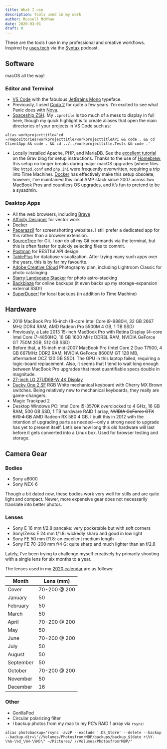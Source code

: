 ```yaml
---
title: What I use
description: Tools used in my work
author: Russell McWhae
date: 2020-03-01
draft: 0
---
```

These are the tools I use in my professional and creative workflows. Inspired by [uses.tech](https://uses.tech) via the [Syntax](https://syntax.fm/) podcast.

## Software

macOS all the way!

### Editor and Terminal

- [VS Code](https://code.visualstudio.com/) with the fabulous [JetBrains Mono](https://www.jetbrains.com/lp/mono/) typeface.
- Previously, I used [Coda 2](https://panic.com/coda/) for quite a few years. I’m excited to see what Panic does with [Nova](https://panic.com/nova/).
- [Spaceship ZSH](https://denysdovhan.com/spaceship-prompt/). My `.zprofile` is too much of a mess to display in full here, though my quick highlight is to create aliases that open the main directories of your projects in VS Code such as:
```
alias workprojecttitle='cd ~/Repositories/workprojecttitle/workprojecttitleAPI && code . && cd ClientApp && code . && cd ../../workprojecttitle.Tests && code .'
```
- Locally installed Apache, PHP, and MariaDB. See the [excellent tutorial](https://getgrav.org/blog/macos-catalina-apache-multiple-php-versions) on the Grav blog for setup instructions. Thanks to the use of [Homebrew](https://brew.sh/), this setup no longer breaks during major macOS upgrades (where files like `httpd.conf` and `php.ini` were frequently overwritten, requiring a trip into Time Machine). [Docker](https://www.docker.com/) has effectively make this setup obsolete; however, I’ve maintained this local AMP stack since 2007 across two MacBook Pros and countless OS upgrades, and it’s fun to pretend to be a sysadmin.

### Desktop Apps

- All the web browsers, including [Brave](https://brave.com/) 
- [Affinity Designer](https://affinity.serif.com/en-us/designer/) for vector work
- [Docker](https://www.docker.com/)
- [Paparazzi!](https://derailer.org/paparazzi/) for screenshotting websites. I still prefer a dedicated app for this rather than a browser extension.
- [SourceTree](https://www.sourcetreeapp.com/) for Git. I _can_ do all my Git commands via the terminal, but this is often faster for quickly selecting files to commit.
- [Postman](https://www.postman.com/) for RESTful API design.
- [TablePlus](https://tableplus.com/) for database visualization. After trying many such apps over the years, this is by far my favourite.
- [Adobe Creative Cloud](https://www.adobe.com/ca/creativecloud.html) Photography plan, including Lightroom Classic for photo cataloging
- [Starry Landscape Stacker](https://sites.google.com/site/starrylandscapestacker/home) for photo astro-stacking
- [Backblaze](https://www.backblaze.com/) for online backups (it even backs up my storage-expansion external SSD!)
- [SuperDuper!](https://www.shirt-pocket.com/SuperDuper/SuperDuperDescription.html) for local backups (in addition to Time Machine)

## Hardware

- 2019 MacBook Pro 16-inch (8-core Intel Core i9-9880H, 32 GB 2667 MHz DDR4 RAM, AMD Radeon Pro 5500M 4 GB, 1 TB SSD)
- Previously, a Late 2013 15-inch MacBook Pro with Retina Display (4-core Intel Core i7-4850HQ, 16 GB 1600 MHz DDR3L RAM, NVIDIA GeForce GT 750M 2GB, 512 GB SSD)
- Before that, a 15-inch mid-2007 MacBook Pro (Intel Core 2 Duo T7500, 4 GB 667MHz DDR2 RAM, NVIDIA GeForce 8600M GT 128 MB, aftermarket OCZ 120 GB SSD). The GPU in this laptop failed, requiring a logic-board replacement. Also, it seems that I tend to wait long enough between MacBook Pro upgrades that most quantifiable specs double in magnitude.
- [27-inch LG 27UD68-W 4K Display](/journal/the-upgrade-to-4k)
- [Ducky One 2 SF](https://www.duckychannel.com.tw/en/Ducky-One2-SF) RGB White mechanical keyboard with Cherry MX Brown switches. Being relatively new to mechanical keyboards, they really are game-changers.
- Magic Trackpad 2
- Desktop Windows PC: Intel Core i5-3570K overclocked to 4 GHz, 16 GB RAM, 500 GB SSD, 1 TB hardware RAID 1 array, ~~NVIDIA GeForce GTX 670 4 GB~~ AMD Radeon RX 580 4 GB. I built this in 2012 with the intention of upgrading parts as needed—only a strong need to upgrade has yet to present itself. Let’s see how long this old hardware will last before it gets converted into a Linux box. Used for browser testing and storage.

## Camera Gear

### Bodies

- Sony a6000
- Sony NEX-6

Though a bit dated now, these bodies work very well for stills and are quite light and compact. Newer, more expensive gear does not necessarily translate into better photos.

### Lenses

- Sony E 16 mm f/2.8 pancake: very pocketable but with soft corners
- Sony/Zeiss E 24 mm f/1.8: wickedly sharp and good in low light
- Sony FE 50 mm f/1.8: an excellent medium length
- Sony FE 70–200 mm f/4 G: quite sharp and much lighter than an f/2.8

Lately, I’ve been trying to challenge myself creatively by primarily shooting with a single lens for six months to a year.

The lenses used in my [2020 calendar](/calendars) are as follows:

| Month     | Lens (mm)    |
| --------- | ------------ |
| Cover     | 70-200 @ 200 |
| January   | 50           |
| February  | 50           |
| March     | 50           |
| April     | 70-200 @ 200 |
| May       | 50           |
| June      | 70-200 @ 200 |
| July      | 50           |
| August    | 50           |
| September | 50           |
| October   | 70-200 @ 200 |
| November  | 50           |
| December  | 16           |

### Other

- GorillaPod
- Circular polarizing filter
- I backup photos from my mac to my PC’s RAID 1 array via `rsync`:
```
alias photobackup="rsync -avzP --exclude '.DS_Store' --delete --backup --backup-dir=\"//Volumes/PhotosfromrMBP/backups/backup_$(date +\%Y-\%m-\%d_\%H-\%M)\" ~/Pictures/ //Volumes/PhotosfromrMBP/"
```